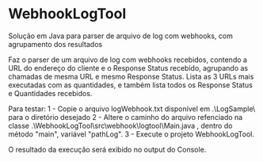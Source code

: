# WebhookLogTool
Solução em Java para parser de arquivo de log com webhooks, com agrupamento dos resultados

Faz o parser de um arquivo de log com webhooks recebidos, contendo a URL do endereço do cliente e o Response Status recebido, agrupando as chamadas de mesma URL e mesmo Response Status. 
Lista as 3 URLs mais executadas com as quantidades, e também lista todos os Response Status e Quantidades recebidos.

Para testar:
1 - Copie o arquivo logWebhook.txt disponível em .\LogSample\ para o diretório desejado
2 - Altere o caminho do arquivo refenciado na classe .\WebhookLogTool\src\webhook\logtool\Main.java , dentro do método "main", variável "pathLog".
3 - Execute o projeto WebhookLogTool.

O resultado da execução será exibido no output do Console.


